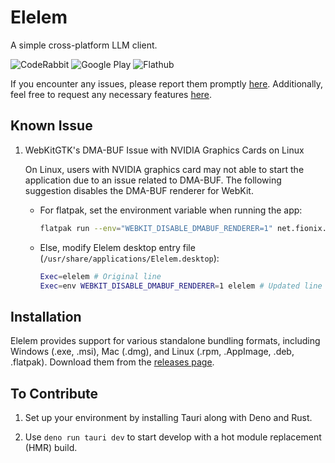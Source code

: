 # Elelem

A simple cross-platform LLM client.

![CodeRabbit](https://img.shields.io/coderabbit/prs/github/nazebzurati/elelem?utm_source=oss&utm_medium=github&utm_campaign=nazebzurati%2Felelem&labelColor=171717&color=6a3de8&link=https%3A%2F%2Fcoderabbit.ai&label=CodeRabbit+Reviews)
![Google Play](https://img.shields.io/badge/Google_Play-soon-6a3de8?style=flat&logo=googleplay&labelColor=171717)
![Flathub](https://img.shields.io/badge/Flathub-soon-6a3de8?style=flat&logo=flathub&labelColor=171717)


If you encounter any issues, please report them promptly [here](https://github.com/nazebzurati/elelem/issues). Additionally, feel free to request any necessary features [here](https://github.com/nazebzurati/elelem/issues).

## Known Issue

1. WebKitGTK's DMA-BUF Issue with NVIDIA Graphics Cards on Linux

    On Linux, users with NVIDIA graphics card may not able to start the application due to an issue related to DMA-BUF. The following suggestion disables the DMA-BUF renderer for WebKit.
    
    - For flatpak, set the environment variable when running the app:

      ```bash
      flatpak run --env="WEBKIT_DISABLE_DMABUF_RENDERER=1" net.fionix.elelem
      ```
    
    - Else, modify Elelem desktop entry file (`/usr/share/applications/Elelem.desktop`):
      
      ```bash
      Exec=elelem # Original line
      Exec=env WEBKIT_DISABLE_DMABUF_RENDERER=1 elelem # Updated line
      ```

    

## Installation

Elelem provides support for various standalone bundling formats, including Windows (.exe, .msi), Mac (.dmg), and Linux (.rpm, .AppImage, .deb, .flatpak). Download them from the [releases page](https://github.com/nazebzurati/elelem/releases).

## To Contribute

1. Set up your environment by installing Tauri along with Deno and Rust.

2. Use `deno run tauri dev` to start develop with a hot module replacement (HMR) build.